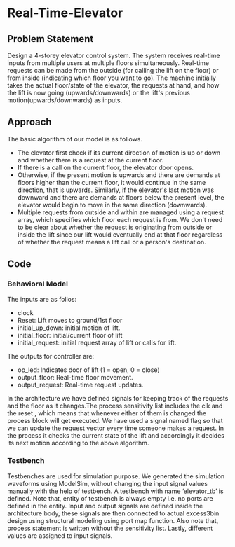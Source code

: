 # Real-Time-Elevator

## Problem Statement
Design a 4-storey elevator control system. The system receives real-time inputs from multiple users at multiple floors simultaneously. Real-time requests can be made from the outside (for calling the lift on the floor) or from inside (indicating which floor you want to go). The machine initially takes the actual floor/state of the elevator, the requests at hand, and how the lift is now going (upwards/downwards) or the lift's previous motion(upwards/downwards) as inputs.

## Approach
The basic algorithm of our model is as follows.
- The elevator first check if its current direction of motion is up or down and whether there is a request at the current floor.
- If there is a call on the current floor, the elevator door opens.
-  Otherwise, if the present motion is upwards and there are demands at floors higher than the current floor, it would continue in the same direction, that is upwards. Similarly, if the elevator's last motion was downward and there are demands at floors below the present level, the elevator would begin to move in the same direction (downwards).
- Multiple requests from outside and within are managed using a request array, which specifies which floor each request is from. We don't need to be clear about whether the request is originating from outside or inside the lift since our lift would eventually end at that floor regardless of whether the request means a lift call or a person's destination.

## Code
### Behavioral Model
The inputs are as follos:
- clock
- Reset: Lift moves to ground/1st floor
- initial_up_down: initial motion of lift.
- initial_floor: initial/current floor of lift
- initial_request: initial request array of lift or calls for lift.

The outputs for controller are:
- op_led: Indicates door of lift (1 = open, 0 = close)
- output_floor: Real-time floor movement.
- output_request: Real-time request updates.

In the architecture we have defined signals for keeping track of the requests and the floor as it changes.The process sensitivity list includes the clk and the reset , which means that whenever either of them is changed the process block will get executed. We have used a signal named flag so that we can update the request vector every time someone makes a request. In the process it checks the current state of the lift and accordingly it decides its next motion according to the above algorithm.

### Testbench
 Testbenches are used for simulation purpose. We generated the simulation waveforms using ModelSim, without changing the input signal values manually with the help of testbench. A testbench with name ‘elevator_tb’ is defined. Note that, entity of testbench is always empty i.e. no ports are defined in the entity. Input and output signals are defined inside the architecture body, these signals are then connected to actual excess3bin design using structural modeling using port map function.  Also note that, process statement is written without the sensitivity list. Lastly, different values are assigned to input signals.
